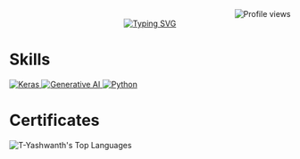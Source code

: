 <div align="Right">
  <img src="https://komarev.com/ghpvc/?username=T-Yashwanth&style=flat-square" alt="Profile views">
</div>


<div align="center">
  <a href="https://git.io/typing-svg">
    <img src="https://readme-typing-svg.demolab.com/?lines=Hi+,+there+I'm+Yashwanth" alt="Typing SVG">
  </a>
</div>


# Skills
<div >
  <a href="https://keras.io/" target="_blank">
    <img src="https://img.shields.io/badge/Keras-FF0000?style=for-the-badge&logo=keras&logoColor=white" alt="Keras">
  </a>
  
  <a href="https://ai.google/discover/generativeai/" target="_blank" rel="noopener noreferrer">
  <img src="https://img.shields.io/badge/Generative%20AI-0078D7?style=for-the-badge&logo=ai&logoColor=white" alt="Generative AI">
</a>

  <a href="https://ai.google/discover/generativeai/">
    <img src="https://img.shields.io/badge/Python-FFD43B?style=for-the-badge&logo=python&logoColor=blue" alt="Python">
  </a>
  
</div>


# Certificates


<!--
**T-Yashwanth/T-Yashwanth** is a ✨ _special_ ✨ repository because its `README.md` (this file) appears on your GitHub profile.

Here are some ideas to get you started:

- 🔭 I’m currently working on ...
- 🌱 I’m currently learning ...
- 👯 I’m looking to collaborate on ...
- 🤔 I’m looking for help with ...
- 💬 Ask me about ...
- 📫 How to reach me: ...
- 😄 Pronouns: ...
- ⚡ Fun fact: ...
-->
  
![T-Yashwanth's Top Languages](https://github-readme-stats.vercel.app/api/top-langs/?username=T-Yashwanth&theme=tokyonight&show_icons=true&hide_border=false&layout=compact)
